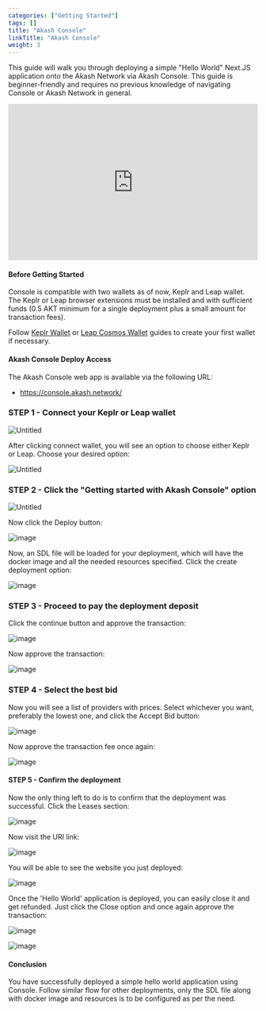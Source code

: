 ```yaml
---
categories: ["Getting Started"]
tags: []
title: "Akash Console"
linkTitle: "Akash Console"
weight: 3
---
```


This guide will walk you through deploying a simple "Hello World" Next.JS application onto the Akash Network via Akash Console. This guide is beginner-friendly and requires no previous knowledge of navigating Console or Akash Network in general.

<iframe width="100%" height="315" src="https://www.youtube.com/embed/ZJaRzAR7uzU?si=Yp5e_xxgcaqq9dpV" title="YouTube video player" frameborder="0" allow="accelerometer; autoplay; clipboard-write; encrypted-media; gyroscope; picture-in-picture; web-share" referrerpolicy="strict-origin-when-cross-origin" allowfullscreen></iframe>

#### Before Getting Started

Console is compatible with two wallets as of now, Keplr and Leap wallet. The Keplr or Leap browser extensions must be installed and with sufficient funds (0.5 AKT minimum for a single deployment plus a small amount for transaction fees).

Follow [Keplr Wallet](/docs/getting-started/token-and-wallets/#keplr-wallet) or [Leap Cosmos Wallet](/docs/getting-started/token-and-wallets/#leap-cosmos-wallet) guides to create your first wallet if necessary.

#### Akash Console Deploy Access

The Akash Console web app is available via the following URL:

- https://console.akash.network/

### STEP 1 - Connect your Keplr or Leap wallet

![Untitled](./assets/1.jpg)

After clicking connect wallet, you will see an option to choose either Keplr or Leap. Choose your desired option:

![Untitled](./assets/2.jpg)

### STEP 2 - Click the "Getting started with Akash Console" option

![Untitled](./assets/3.jpg)

Now click the Deploy button:

![image](./assets/4.png)

Now, an SDL file will be loaded for your deployment, which will have the docker image and all the needed resources specified. Click the create deployment option:

![image](./assets/5.png)

### STEP 3 - Proceed to pay the deployment deposit

Click the continue button and approve the transaction:

![image](./assets/6.png)

Now approve the transaction:

![image](./assets/7.png)

### STEP 4 - Select the best bid

Now you will see a list of providers with prices. Select whichever you want, preferably the lowest one, and click the Accept Bid button:

![image](./assets/8.png)

Now approve the transaction fee once again:

![image](./assets/9.png)

#### STEP 5 - Confirm the deployment

Now the only thing left to do is to confirm that the deployment was successful. Click the Leases section:

![image](./assets/10.png)

Now visit the URI link:

![image](./assets/11.png)

You will be able to see the website you just deployed:

![image](./assets/12.png)

Once the 'Hello World' application is deployed, you can easily close it and get refunded. Just click the Close option and once again approve the transaction:

![image](./assets/13.png)

![image](./assets/14.png)

#### Conclusion

You have successfully deployed a simple hello world application using Console. Follow similar flow for other deployments, only the SDL file along with docker image and resources is to be configured as per the need.
